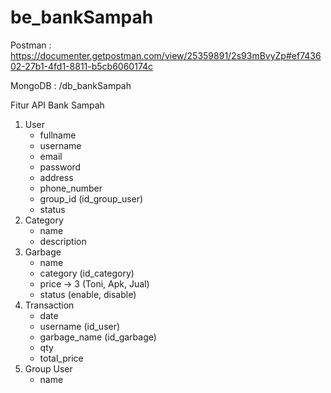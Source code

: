 # be_bankSampah
Postman : https://documenter.getpostman.com/view/25359891/2s93mBvyZp#ef743602-27b1-4fd1-8811-b5cb6060174c 

MongoDB : /db_bankSampah

Fitur API Bank Sampah

1. User
    - fullname
    - username
    - email
    - password
    - address
    - phone_number
    - group_id (id_group_user)
    - status
2. Category
    - name
    - description
3. Garbage
    - name
    - category (id_category)
    - price -> 3 (Toni, Apk, Jual)
    - status (enable, disable)
4. Transaction
    - date
    - username (id_user)
    - garbage_name (id_garbage)
    - qty
    - total_price
5. Group User
    - name
